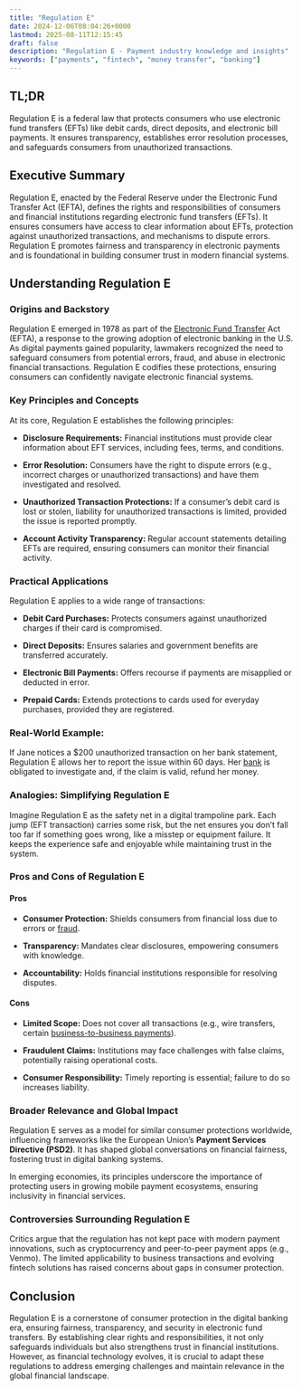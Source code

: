```yaml
---
title: "Regulation E"
date: 2024-12-06T08:04:26+0000
lastmod: 2025-08-11T12:15:45
draft: false
description: "Regulation E - Payment industry knowledge and insights"
keywords: ["payments", "fintech", "money transfer", "banking"]
---
```


## TL;DR

Regulation E is a federal law that protects consumers who use electronic fund transfers (EFTs) like debit cards, direct deposits, and electronic bill payments. It ensures transparency, establishes error resolution processes, and safeguards consumers from unauthorized transactions.

## Executive Summary

Regulation E, enacted by the Federal Reserve under the Electronic Fund Transfer Act (EFTA), defines the rights and responsibilities of consumers and financial institutions regarding electronic fund transfers (EFTs). It ensures consumers have access to clear information about EFTs, protection against unauthorized transactions, and mechanisms to dispute errors. Regulation E promotes fairness and transparency in electronic payments and is foundational in building consumer trust in modern financial systems.

## Understanding Regulation E

### Origins and Backstory

Regulation E emerged in 1978 as part of the [Electronic Fund Transfer](https://faisalkhanllc.xyz/resources/payments-wiki/w/what-is-remittance-transfers-under-the-electronic-fund-transfer-act-regulation-e/) Act (EFTA), a response to the growing adoption of electronic banking in the U.S. As digital payments gained popularity, lawmakers recognized the need to safeguard consumers from potential errors, fraud, and abuse in electronic financial transactions. Regulation E codifies these protections, ensuring consumers can confidently navigate electronic financial systems.

### Key Principles and Concepts

At its core, Regulation E establishes the following principles:

- **Disclosure Requirements:** Financial institutions must provide clear information about EFT services, including fees, terms, and conditions.

- **Error Resolution:** Consumers have the right to dispute errors (e.g., incorrect charges or unauthorized transactions) and have them investigated and resolved.

- **Unauthorized Transaction Protections:** If a consumer’s debit card is lost or stolen, liability for unauthorized transactions is limited, provided the issue is reported promptly.

- **Account Activity Transparency:** Regular account statements detailing EFTs are required, ensuring consumers can monitor their financial activity.

### Practical Applications

Regulation E applies to a wide range of transactions:

- **Debit Card Purchases:** Protects consumers against unauthorized charges if their card is compromised.

- **Direct Deposits:** Ensures salaries and government benefits are transferred accurately.

- **Electronic Bill Payments:** Offers recourse if payments are misapplied or deducted in error.

- **Prepaid Cards:** Extends protections to cards used for everyday purchases, provided they are registered.

### Real-World Example:

If Jane notices a $200 unauthorized transaction on her bank statement, Regulation E allows her to report the issue within 60 days. Her [bank](https://faisalkhanllc.xyz/resources/payments-wiki/d/digital-bank/) is obligated to investigate and, if the claim is valid, refund her money.

### Analogies: Simplifying Regulation E

Imagine Regulation E as the safety net in a digital trampoline park. Each jump (EFT transaction) carries some risk, but the net ensures you don’t fall too far if something goes wrong, like a misstep or equipment failure. It keeps the experience safe and enjoyable while maintaining trust in the system.

### Pros and Cons of Regulation E

#### Pros

- **Consumer Protection:** Shields consumers from financial loss due to errors or [fraud](https://faisalkhanllc.xyz/resources/payments-wiki/f/fraud-management-systems/).

- **Transparency:** Mandates clear disclosures, empowering consumers with knowledge.

- **Accountability:** Holds financial institutions responsible for resolving disputes.

#### Cons

- **Limited Scope:** Does not cover all transactions (e.g., wire transfers, certain [business-to-business payments](https://faisalkhanllc.xyz/resources/payments-wiki/b/business-to-business-b2b/)).

- **Fraudulent Claims:** Institutions may face challenges with false claims, potentially raising operational costs.

- **Consumer Responsibility:** Timely reporting is essential; failure to do so increases liability.

### Broader Relevance and Global Impact

Regulation E serves as a model for similar consumer protections worldwide, influencing frameworks like the European Union’s **Payment Services Directive (PSD2)**. It has shaped global conversations on financial fairness, fostering trust in digital banking systems.

In emerging economies, its principles underscore the importance of protecting users in growing mobile payment ecosystems, ensuring inclusivity in financial services.

### Controversies Surrounding Regulation E

Critics argue that the regulation has not kept pace with modern payment innovations, such as cryptocurrency and peer-to-peer payment apps (e.g., Venmo). The limited applicability to business transactions and evolving fintech solutions has raised concerns about gaps in consumer protection.

## Conclusion

Regulation E is a cornerstone of consumer protection in the digital banking era, ensuring fairness, transparency, and security in electronic fund transfers. By establishing clear rights and responsibilities, it not only safeguards individuals but also strengthens trust in financial institutions. However, as financial technology evolves, it is crucial to adapt these regulations to address emerging challenges and maintain relevance in the global financial landscape.